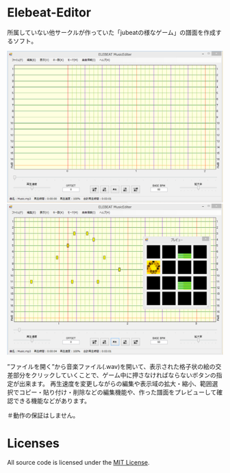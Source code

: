# Elebeat-Editor

所属していない他サークルが作っていた「jubeatの様なゲーム」の譜面を作成するソフト。

![ScreenShot](https://github.com/ifapmzadu6/elebeateditor/blob/master/ScreenShot.png)
![ScreenShot](https://github.com/ifapmzadu6/elebeateditor/blob/master/ScreenShot1.png)

”ファイルを開く”から音楽ファイル(.wav)を開いて、表示された格子状の絵の交差部分をクリックしていくことで、ゲーム中に押さなければならないボタンの指定が出来ます。
再生速度を変更しながらの編集や表示域の拡大・縮小、範囲選択でコピー・貼り付け・削除などの編集機能や、作った譜面をプレビューして確認できる機能などがあります。

＃動作の保証はしません。


# Licenses

All source code is licensed under the [MIT License](https://github.com/ifapmzadu6/elebeateditor/blob/master/LICENSE).
